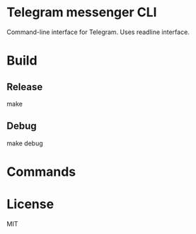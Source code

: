 # Telegram messenger CLI

Command-line interface for Telegram. Uses readline interface.

# Build
## Release
make
## Debug
make debug

# Commands

# License
MIT
